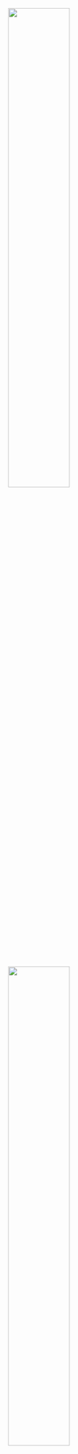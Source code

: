 <img src="https://user-images.githubusercontent.com/440220/45518539-44a68880-b788-11e8-8d2b-0733f2091cbc.png" width="50%">

<img src="https://user-images.githubusercontent.com/440220/45518523-2f315e80-b788-11e8-8ae9-c541adb8874f.png" width="50%">
